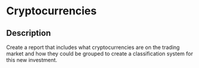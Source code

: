 # Cryptocurrencies

## Description
Create a report that includes what cryptocurrencies are on the trading market and how they could be grouped to create a classification system for this new investment.

